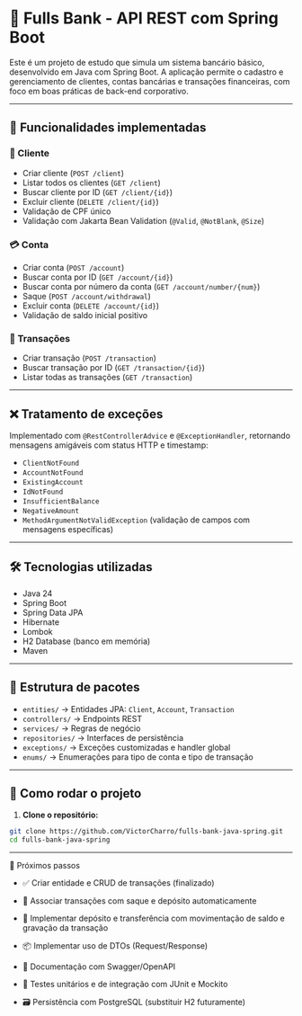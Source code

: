 # 🏦 Fulls Bank - API REST com Spring Boot

Este é um projeto de estudo que simula um sistema bancário básico, desenvolvido em Java com Spring Boot. A aplicação permite o cadastro e gerenciamento de clientes, contas bancárias e transações financeiras, com foco em boas práticas de back-end corporativo.

---

## 🚀 Funcionalidades implementadas

### 👤 Cliente
- Criar cliente (`POST /client`)
- Listar todos os clientes (`GET /client`)
- Buscar cliente por ID (`GET /client/{id}`)
- Excluir cliente (`DELETE /client/{id}`)
- Validação de CPF único
- Validação com Jakarta Bean Validation (`@Valid`, `@NotBlank`, `@Size`)

### 💳 Conta
- Criar conta (`POST /account`)
- Buscar conta por ID (`GET /account/{id}`)
- Buscar conta por número da conta (`GET /account/number/{num}`)
- Saque (`POST /account/withdrawal`)
- Excluir conta (`DELETE /account/{id}`)
- Validação de saldo inicial positivo

### 🔄 Transações
- Criar transação (`POST /transaction`)
- Buscar transação por ID (`GET /transaction/{id}`)
- Listar todas as transações (`GET /transaction`)

---

## ❌ Tratamento de exceções

Implementado com `@RestControllerAdvice` e `@ExceptionHandler`, retornando mensagens amigáveis com status HTTP e timestamp:
- `ClientNotFound`
- `AccountNotFound`
- `ExistingAccount`
- `IdNotFound`
- `InsufficientBalance`
- `NegativeAmount`
- `MethodArgumentNotValidException` (validação de campos com mensagens específicas)

---

## 🛠️ Tecnologias utilizadas

- Java 24
- Spring Boot
- Spring Data JPA
- Hibernate
- Lombok
- H2 Database (banco em memória)
- Maven

---

## 📁 Estrutura de pacotes

- `entities/` → Entidades JPA: `Client`, `Account`, `Transaction`
- `controllers/` → Endpoints REST
- `services/` → Regras de negócio
- `repositories/` → Interfaces de persistência
- `exceptions/` → Exceções customizadas e handler global
- `enums/` → Enumerações para tipo de conta e tipo de transação

---

## 🔧 Como rodar o projeto

1. **Clone o repositório:**

```bash
git clone https://github.com/VictorCharro/fulls-bank-java-spring.git
cd fulls-bank-java-spring

```
---

📌 Próximos passos

 - ✅ Criar entidade e CRUD de transações (finalizado)

- 🔄 Associar transações com saque e depósito automaticamente

- 🔁 Implementar depósito e transferência com movimentação de saldo e gravação da transação

- 📦 Implementar uso de DTOs (Request/Response)

- 📄 Documentação com Swagger/OpenAPI

- 🧪 Testes unitários e de integração com JUnit e Mockito

- 🗃️ Persistência com PostgreSQL (substituir H2 futuramente)
